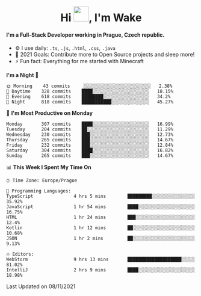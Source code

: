 <h1 align="center">Hi <img src="https://raw.githubusercontent.com/MrWakeCZ/MrWakeCZ/master/Hi.gif" width="40px" />, I'm Wake</h1>

#### I'm a Full-Stack Developer working in Prague, Czech republic.
- ⚙️ I use daily: `.ts`, `.js`, `.html`, `.css`, `.java`
- 🥅 2021 Goals: Contribute more to Open Source projects and sleep more!
- ⚡ Fun fact: Everything for me started with Minecraft

<!--START_SECTION:waka-->
**I'm a Night 🦉** 

```text
🌞 Morning    43 commits     ░░░░░░░░░░░░░░░░░░░░░░░░░   2.38% 
🌆 Daytime    328 commits    ████░░░░░░░░░░░░░░░░░░░░░   18.15% 
🌃 Evening    618 commits    ████████░░░░░░░░░░░░░░░░░   34.2% 
🌙 Night      818 commits    ███████████░░░░░░░░░░░░░░   45.27%

```
📅 **I'm Most Productive on Monday** 

```text
Monday       307 commits    ████░░░░░░░░░░░░░░░░░░░░░   16.99% 
Tuesday      204 commits    ██░░░░░░░░░░░░░░░░░░░░░░░   11.29% 
Wednesday    230 commits    ███░░░░░░░░░░░░░░░░░░░░░░   12.73% 
Thursday     265 commits    ███░░░░░░░░░░░░░░░░░░░░░░   14.67% 
Friday       232 commits    ███░░░░░░░░░░░░░░░░░░░░░░   12.84% 
Saturday     304 commits    ████░░░░░░░░░░░░░░░░░░░░░   16.82% 
Sunday       265 commits    ███░░░░░░░░░░░░░░░░░░░░░░   14.67%

```


📊 **This Week I Spent My Time On** 

```text
⌚︎ Time Zone: Europe/Prague

💬 Programming Languages: 
TypeScript               4 hrs 5 mins        █████████░░░░░░░░░░░░░░░░   35.92% 
JavaScript               1 hr 54 mins        ████░░░░░░░░░░░░░░░░░░░░░   16.75% 
HTML                     1 hr 24 mins        ███░░░░░░░░░░░░░░░░░░░░░░   12.4% 
Kotlin                   1 hr 12 mins        ██░░░░░░░░░░░░░░░░░░░░░░░   10.68% 
JSON                     1 hr 2 mins         ██░░░░░░░░░░░░░░░░░░░░░░░   9.13%

🔥 Editors: 
WebStorm                 9 hrs 13 mins       ████████████████████░░░░░   81.02% 
IntelliJ                 2 hrs 9 mins        ████░░░░░░░░░░░░░░░░░░░░░   18.98%

```


 Last Updated on 08/11/2021
<!--END_SECTION:waka-->
